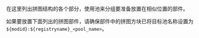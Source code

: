 在这里列出拼图结构的各个部分，使用池来分组要准备放置在相似位置的部件。

如果要放置下面列出的拼图部件，请确保部件中的拼图方块已将目标池名称设置为`${modid}:${registryname}_<pool_name>`。
